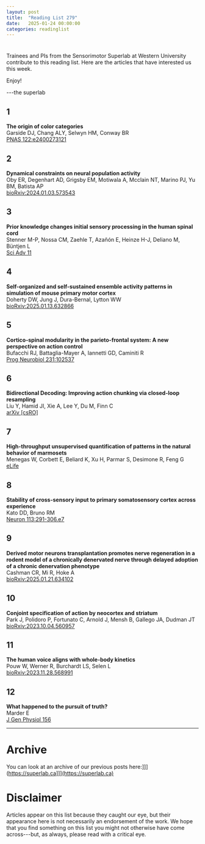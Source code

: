 ```yaml
---
layout: post
title:  "Reading List 279"
date:   2025-01-24 00:00:00
categories: readinglist
---
```


# 

Trainees and PIs from the Sensorimotor Superlab at Western University contribute to this reading list. Here are the articles that have interested us this week.  

Enjoy!  

---the superlab


## 1
**The origin of color categories**  
Garside DJ, Chang ALY, Selwyn HM, Conway BR  
[PNAS 122:e2400273121](https://www.pnas.org/doi/abs/10.1073/pnas.2400273121)

## 2
**Dynamical constraints on neural population activity**  
Oby ER, Degenhart AD, Grigsby EM, Motiwala A, Mcclain NT, Marino PJ, Yu BM, Batista AP  
[bioRxiv:2024.01.03.573543](https://www.biorxiv.org/content/10.1101/2024.01.03.573543v1.abstract)

## 3
**Prior knowledge changes initial sensory processing in the human spinal cord**  
Stenner M-P, Nossa CM, Zaehle T, Azañón E, Heinze H-J, Deliano M, Büntjen L  
[Sci Adv 11](http://dx.doi.org/10.1126/sciadv.adl5602)

## 4
**Self-organized and self-sustained ensemble activity patterns in simulation of mouse primary motor cortex**  
Doherty DW, Jung J, Dura-Bernal, Lytton WW  
[bioRxiv:2025.01.13.632866](https://www.biorxiv.org/content/10.1101/2025.01.13.632866v1.abstract)

## 5
**Cortico-spinal modularity in the parieto-frontal system: A new perspective on action control**  
Bufacchi RJ, Battaglia-Mayer A, Iannetti GD, Caminiti R  
[Prog Neurobiol 231:102537](http://dx.doi.org/10.1016/j.pneurobio.2023.102537)

## 6
**Bidirectional Decoding: Improving action chunking via closed-loop resampling**  
Liu Y, Hamid JI, Xie A, Lee Y, Du M, Finn C  
[arXiv [csRO]](http://arxiv.org/abs/2408.17355)

## 7
**High-throughput unsupervised quantification of patterns in the natural behavior of marmosets**  
Menegas W, Corbett E, Beliard K, Xu H, Parmar S, Desimone R, Feng G  
[eLife](https://elifesciences.org/reviewed-preprints/103586)

## 8
**Stability of cross-sensory input to primary somatosensory cortex across experience**  
Kato DD, Bruno RM  
[Neuron 113:291-306.e7](http://www.cell.com/article/S0896627324007682/abstract)

## 9
**Derived motor neurons transplantation promotes nerve regeneration in a rodent model of a chronically denervated nerve through delayed adoption of a chronic denervation phenotype**  
Cashman CR, Mi R, Hoke A  
[bioRxiv:2025.01.21.634102](https://www.biorxiv.org/content/10.1101/2025.01.21.634102v1.abstract)

## 10
**Conjoint specification of action by neocortex and striatum**  
Park J, Polidoro P, Fortunato C, Arnold J, Mensh B, Gallego JA, Dudman JT  
[bioRxiv:2023.10.04.560957](https://www.biorxiv.org/content/10.1101/2023.10.04.560957v1.abstract)

## 11
**The human voice aligns with whole-body kinetics**  
Pouw W, Werner R, Burchardt LS, Selen L  
[bioRxiv:2023.11.28.568991](https://www.biorxiv.org/content/10.1101/2023.11.28.568991v2.abstract)

## 12
**What happened to the pursuit of truth?**  
Marder E  
[J Gen Physiol 156](https://doi.org/10.1085/jgp.202413672)


---

# Archive
You can look at an archive of our previous posts here:]]](https://superlab.ca]]](https://superlab.ca)


# Disclaimer
Articles appear on this list because they caught our eye, but their appearance here is not necessarily an endorsement of the work. We hope that you find something on this list you might not otherwise have come across---but, as always, please read with a critical eye.
